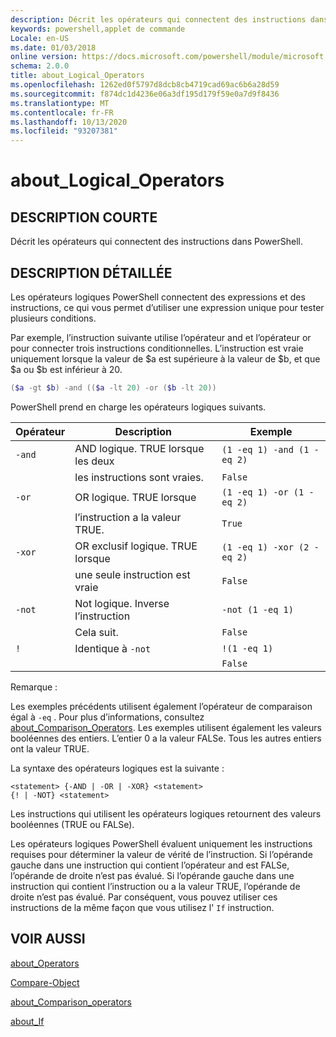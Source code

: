 ```yaml
---
description: Décrit les opérateurs qui connectent des instructions dans PowerShell.
keywords: powershell,applet de commande
Locale: en-US
ms.date: 01/03/2018
online version: https://docs.microsoft.com/powershell/module/microsoft.powershell.core/about/about_logical_operators?view=powershell-7&WT.mc_id=ps-gethelp
schema: 2.0.0
title: about_Logical_Operators
ms.openlocfilehash: 1262ed0f5797d8dcb8cb4719cad69ac6b6a28d59
ms.sourcegitcommit: f874dc1d4236e06a3df195d179f59e0a7d9f8436
ms.translationtype: MT
ms.contentlocale: fr-FR
ms.lasthandoff: 10/13/2020
ms.locfileid: "93207381"
---
```

# <a name="about_logical_operators"></a>about_Logical_Operators

## <a name="short-description"></a>DESCRIPTION COURTE
Décrit les opérateurs qui connectent des instructions dans PowerShell.

## <a name="long-description"></a>DESCRIPTION DÉTAILLÉE

Les opérateurs logiques PowerShell connectent des expressions et des instructions, ce qui vous permet d’utiliser une expression unique pour tester plusieurs conditions.

Par exemple, l’instruction suivante utilise l’opérateur and et l’opérateur or pour connecter trois instructions conditionnelles. L’instruction est vraie uniquement lorsque la valeur de $a est supérieure à la valeur de $b, et que $a ou $b est inférieur à
20.

```powershell
($a -gt $b) -and (($a -lt 20) -or ($b -lt 20))
```

PowerShell prend en charge les opérateurs logiques suivants.

|Opérateur|Description                        |Exemple                   |
|--------|-----------------------------------|--------------------------|
|`-and`  |AND logique. TRUE lorsque les deux        |`(1 -eq 1) -and (1 -eq 2)`|
|        |les instructions sont vraies.               |`False`                   |
|`-or`   |OR logique. TRUE lorsque       |`(1 -eq 1) -or (1 -eq 2)` |
|        |l’instruction a la valeur TRUE.                 |`True`                    |
|`-xor`  |OR exclusif logique. TRUE lorsque    |`(1 -eq 1) -xor (2 -eq 2)`|
|        |une seule instruction est vraie         |`False`                   |
|`-not`  |Not logique. Inverse l’instruction |`-not (1 -eq 1)`          |
|        |Cela suit.                      |`False`                   |
|`!`     |Identique à `-not`                     |`!(1 -eq 1)`              |
|        |                                   |`False`                   |

 Remarque :

Les exemples précédents utilisent également l’opérateur de comparaison égal à `-eq` . Pour plus d’informations, consultez [about_Comparison_Operators](about_Comparison_Operators.md). Les exemples utilisent également les valeurs booléennes des entiers. L’entier 0 a la valeur FALSe. Tous les autres entiers ont la valeur TRUE.

La syntaxe des opérateurs logiques est la suivante :

```
<statement> {-AND | -OR | -XOR} <statement>
{! | -NOT} <statement>
```

Les instructions qui utilisent les opérateurs logiques retournent des valeurs booléennes (TRUE ou FALSe).

Les opérateurs logiques PowerShell évaluent uniquement les instructions requises pour déterminer la valeur de vérité de l’instruction. Si l’opérande gauche dans une instruction qui contient l’opérateur and est FALSe, l’opérande de droite n’est pas évalué.
Si l’opérande gauche dans une instruction qui contient l’instruction ou a la valeur TRUE, l’opérande de droite n’est pas évalué. Par conséquent, vous pouvez utiliser ces instructions de la même façon que vous utilisez l' `If` instruction.

## <a name="see-also"></a>VOIR AUSSI

[about_Operators](about_Operators.md)

[Compare-Object](xref:Microsoft.PowerShell.Utility.Compare-Object)

[about_Comparison_operators](about_Comparison_Operators.md)

[about_If](about_If.md)

